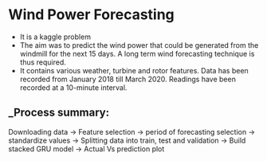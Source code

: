 # Wind Power Forecasting

+ It is a kaggle problem
+ The aim was to predict the wind power that could be generated from the windmill for the next 15 days. A long term wind forecasting technique is thus required.
+ It contains various weather, turbine and rotor features. Data has been recorded from January 2018 till March 2020. Readings have been recorded at a 10-minute interval.

## _Process summary:
Downloading data -> Feature selection -> period of forecasting selection -> standardize values -> Splitting data into train, test and validation -> Build stacked GRU model -> Actual Vs prediction plot
